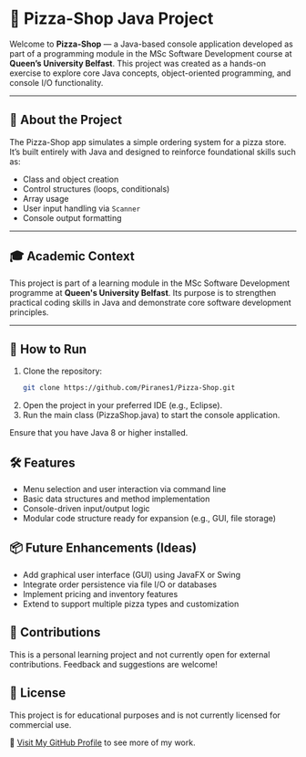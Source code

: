 # 🍕 Pizza-Shop Java Project

Welcome to **Pizza-Shop** — a Java-based console application developed as part of a programming module in the MSc Software Development course at **Queen’s University Belfast**. This project was created as a hands-on exercise to explore core Java concepts, object-oriented programming, and console I/O functionality.

---

## 📘 About the Project

The Pizza-Shop app simulates a simple ordering system for a pizza store. It’s built entirely with Java and designed to reinforce foundational skills such as:

- Class and object creation
- Control structures (loops, conditionals)
- Array usage
- User input handling via `Scanner`
- Console output formatting

---

## 🎓 Academic Context

This project is part of a learning module in the MSc Software Development programme at **Queen's University Belfast**. Its purpose is to strengthen practical coding skills in Java and demonstrate core software development principles.

---

## 🚀 How to Run

1. Clone the repository:
   ```bash
   git clone https://github.com/Piranes1/Pizza-Shop.git
2. Open the project in your preferred IDE (e.g., Eclipse).
3. Run the main class (PizzaShop.java) to start the console application.

Ensure that you have Java 8 or higher installed.

## 🛠️ Features
- Menu selection and user interaction via command line
- Basic data structures and method implementation
- Console-driven input/output logic
- Modular code structure ready for expansion (e.g., GUI, file storage)

## 📦 Future Enhancements (Ideas)
- Add graphical user interface (GUI) using JavaFX or Swing
- Integrate order persistence via file I/O or databases
- Implement pricing and inventory features
- Extend to support multiple pizza types and customization

## 🤝 Contributions
This is a personal learning project and not currently open for external contributions. Feedback and suggestions are welcome!

## 📄 License
This project is for educational purposes and is not currently licensed for commercial use.

🔗 [Visit My GitHub Profile](https://github.com/Piranes1) to see more of my work.
